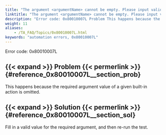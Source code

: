 ```yaml
--- 
title: "The argument <argumentName> cannot be empty. Please input valid data."
linktitle: "The argument <argumentName> cannot be empty. Please input valid data."
description: "Error code: 0x80010007L Problem This happens because the required argument value of a given built-in action is omitted. Solution Fill in a valid value for the required argument, and then re-run the ..."
weight: 11
aliases: 
    - /TA_FAQ/Topics/0x80010007L.html
keywords: "automation errors, 0x80010007L"
---
```


Error code: 0x80010007L

## {{< expand >}} Problem {{< permerlink >}} {#reference_0x80010007L__section_prob} 

This happens because the required argument value of a given built-in action is omitted.

## {{< expand >}} Solution {{< permerlink >}} {#reference_0x80010007L__section_sol} 

Fill in a valid value for the required argument, and then re-run the test.




